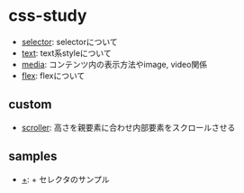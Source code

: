 # css-study

- [selector](./docs/selector.md): selectorについて
- [text](./docs/text.md): text系styleについて
- [media](./docs/media.md): コンテンツ内の表示方法やimage, video関係
- [flex](./docs/flex.md): flexについて

## custom

- [scroller](./docs/scroller.md): 高さを親要素に合わせ内部要素をスクロールさせる

## samples

- [+](./plus): + セレクタのサンプル
